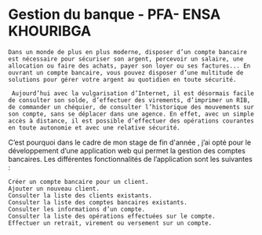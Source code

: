 # Gestion du banque - PFA- ENSA KHOURIBGA

    Dans un monde de plus en plus moderne, disposer d’un compte bancaire est nécessaire pour sécuriser son argent, percevoir un salaire, une allocation ou faire des achats, payer son loyer ou ses factures... En ouvrant un compte bancaire, vous pouvez disposer d’une multitude de solutions pour gérer votre argent au quotidien en toute sécurité.

     Aujourd’hui avec la vulgarisation d’Internet, il est désormais facile de consulter son solde, d’effectuer des virements, d’imprimer un RIB, de commander un chéquier, de consulter l’historique des mouvements sur son compte, sans se déplacer dans une agence. En effet, avec un simple accès à distance, il est possible d’effectuer des opérations courantes en toute autonomie et avec une relative sécurité.

 C’est pourquoi dans le cadre de mon stage de fin d'année , j’ai opté pour le développement d’une application web qui permet la gestion des comptes bancaires. Les différentes fonctionnalités de l’application sont les suivantes : 
 
    Créer un compte bancaire pour un client.
    Ajouter un nouveau client.
    Consulter la liste des clients existants. 
    Consulter la liste des comptes bancaires existants. 
    Consulter les informations d’un compte. 
    Consulter la liste des opérations effectuées sur le compte. 
    Effectuer un retrait, virement ou versement sur un compte.
